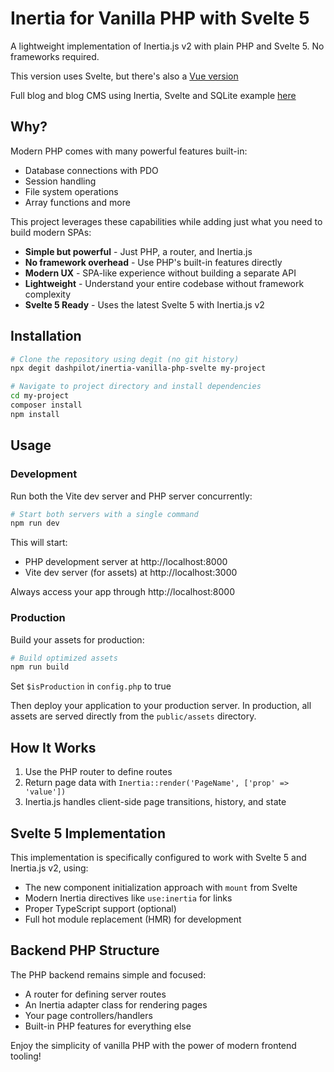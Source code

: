 # Inertia for Vanilla PHP with Svelte 5

A lightweight implementation of Inertia.js v2 with plain PHP and Svelte 5. No frameworks required.

This version uses Svelte, but there's also a [Vue version](https://github.com/dashpilot/inertia-vanilla-php)

Full blog and blog CMS using Inertia, Svelte and SQLite example [here](https://github.com/dashpilot/inertia-vanilla-php-svelte-sqlite)

## Why?

Modern PHP comes with many powerful features built-in:

-   Database connections with PDO
-   Session handling
-   File system operations
-   Array functions and more

This project leverages these capabilities while adding just what you need to build modern SPAs:

-   **Simple but powerful** - Just PHP, a router, and Inertia.js
-   **No framework overhead** - Use PHP's built-in features directly
-   **Modern UX** - SPA-like experience without building a separate API
-   **Lightweight** - Understand your entire codebase without framework complexity
-   **Svelte 5 Ready** - Uses the latest Svelte 5 with Inertia.js v2

## Installation

```bash
# Clone the repository using degit (no git history)
npx degit dashpilot/inertia-vanilla-php-svelte my-project

# Navigate to project directory and install dependencies
cd my-project
composer install
npm install
```

## Usage

### Development

Run both the Vite dev server and PHP server concurrently:

```bash
# Start both servers with a single command
npm run dev
```

This will start:

-   PHP development server at http://localhost:8000
-   Vite dev server (for assets) at http://localhost:3000

Always access your app through http://localhost:8000

### Production

Build your assets for production:

```bash
# Build optimized assets
npm run build
```

Set `$isProduction` in `config.php` to true

Then deploy your application to your production server. In production, all assets are served directly from the `public/assets` directory.

## How It Works

1. Use the PHP router to define routes
2. Return page data with `Inertia::render('PageName', ['prop' => 'value'])`
3. Inertia.js handles client-side page transitions, history, and state

## Svelte 5 Implementation

This implementation is specifically configured to work with Svelte 5 and Inertia.js v2, using:

-   The new component initialization approach with `mount` from Svelte
-   Modern Inertia directives like `use:inertia` for links
-   Proper TypeScript support (optional)
-   Full hot module replacement (HMR) for development

## Backend PHP Structure

The PHP backend remains simple and focused:

-   A router for defining server routes
-   An Inertia adapter class for rendering pages
-   Your page controllers/handlers
-   Built-in PHP features for everything else

Enjoy the simplicity of vanilla PHP with the power of modern frontend tooling!
